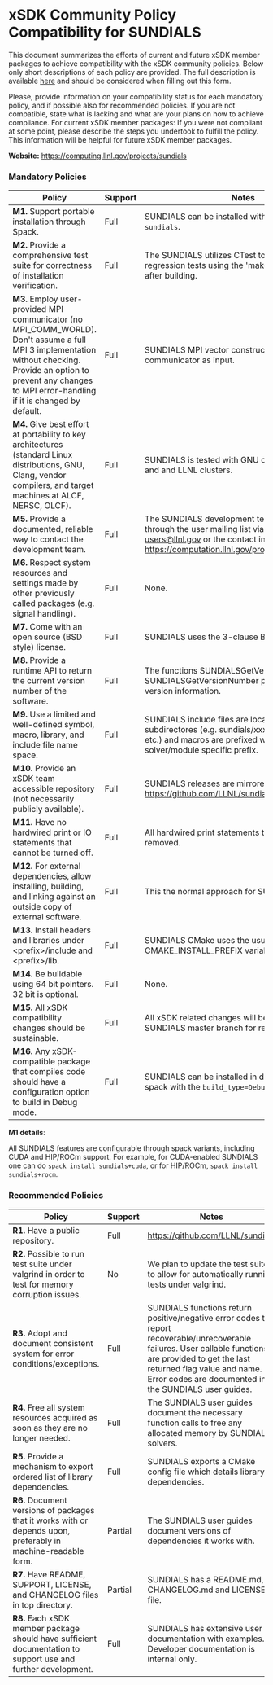 # xSDK Community Policy Compatibility for SUNDIALS

This document summarizes the efforts of current and future xSDK member packages to achieve compatibility with the xSDK community policies. Below only short descriptions of each policy are provided. The full description is available [here](https://github.com/xsdk-project/xsdk-community-policies)
and should be considered when filling out this form.

Please, provide information on your compatibility status for each mandatory policy, and if possible also for recommended policies.
If you are not compatible, state what is lacking and what are your plans on how to achieve compliance.
For current xSDK member packages: If you were not compliant at some point, please describe the steps you undertook to fulfill the policy. This information will be helpful for future xSDK member packages.

**Website:**  https://computing.llnl.gov/projects/sundials

### Mandatory Policies

| Policy                 |Support| Notes                   |
|------------------------|-------|-------------------------|
|**M1.** Support portable installation through Spack. |Full| SUNDIALS can be installed with `spack install sundials`. |
|**M2.** Provide a comprehensive test suite for correctness of installation verification. |Full| The SUNDIALS utilizes CTest to run a set of regression tests using the 'make test' command after building. |
|**M3.** Employ user-provided MPI communicator (no MPI_COMM_WORLD). Don't assume a full MPI 3 implementation without checking. Provide an option to prevent any changes to MPI error-handling if it is changed by default. |Full| SUNDIALS MPI vector constructors take an MPI communicator as input. |
|**M4.** Give best effort at portability to key architectures (standard Linux distributions, GNU, Clang, vendor compilers, and target machines at ALCF, NERSC, OLCF). |Full| SUNDIALS is tested with GNU compilers on Linux and and LLNL clusters. |
|**M5.** Provide a documented, reliable way to contact the development team. |Full| The SUNDIALS development team can be reached through the user mailing list via email to sundials-users@llnl.gov or the contact information at https://computation.llnl.gov/projects/sundials/team. |
|**M6.** Respect system resources and settings made by other previously called packages (e.g. signal handling). |Full| None. |
|**M7.** Come with an open source (BSD style) license. |Full| SUNDIALS uses the 3-clause BSD license. |
|**M8.** Provide a runtime API to return the current version number of the software. |Full| The functions SUNDIALSGetVersion and SUNDIALSGetVersionNumber provide SUNDIALS version information. |
|**M9.** Use a limited and well-defined symbol, macro, library, and include file name space. |Full| SUNDIALS include files are located in subdirectores (e.g. sundials/xxx.h, cvode/xxx.h, etc.) and macros are prefixed with with SUN or a solver/module specific prefix. |
|**M10.** Provide an xSDK team accessible repository (not necessarily publicly available). |Full| SUNDIALS releases are mirrored on GitHub at https://github.com/LLNL/sundials. |
|**M11.** Have no hardwired print or IO statements that cannot be turned off. |Full| All hardwired print statements to stdout have been removed. |
|**M12.** For external dependencies, allow installing, building, and linking against an outside copy of external software. |Full| This the normal approach for SUNDIALS. |
|**M13.** Install headers and libraries under \<prefix\>/include and \<prefix\>/lib. |Full| SUNDIALS CMake uses the usual CMAKE_INSTALL_PREFIX variable. |
|**M14.** Be buildable using 64 bit pointers. 32 bit is optional. |Full| None. |
|**M15.** All xSDK compatibility changes should be sustainable. |Full| All xSDK related changes will be merged into the SUNDIALS master branch for release. |
|**M16.** Any xSDK-compatible package that compiles code should have a configuration option to build in Debug mode. |Full| SUNDIALS can be installed in debug mode via spack with the `build_type=Debug` variant. |

**M1 details**: 

All SUNDIALS features are configurable through spack variants, including CUDA and HIP/ROCm support. For example, for CUDA-enabled SUNDIALS one can do `spack install sundials+cuda`, or for HIP/ROCm, `spack install sundials+rocm`.

### Recommended Policies

| Policy                 |Support| Notes                   |
|------------------------|-------|-------------------------|
|**R1.** Have a public repository. |Full| https://github.com/LLNL/sundials |
|**R2.** Possible to run test suite under valgrind in order to test for memory corruption issues. |No| We plan to update the test suite to allow for automatically running tests under valgrind. |
|**R3.** Adopt and document consistent system for error conditions/exceptions. |Full| SUNDIALS functions return positive/negative error codes to report recoverable/unrecoverable failures. User callable functions are provided to get the last returned flag value and name. Error codes are documented in the SUNDIALS user guides.|
|**R4.** Free all system resources acquired as soon as they are no longer needed. |Full| The SUNDIALS user guides document the necessary function calls to free any allocated memory by SUNDIALS solvers. |
|**R5.** Provide a mechanism to export ordered list of library dependencies. |Full| SUNDIALS exports a CMake config file which details library dependencies. |
|**R6.** Document versions of packages that it works with or depends upon, preferably in machine-readable form.  |Partial| The SUNDIALS user guides document versions of dependencies it works with. |
|**R7.** Have README, SUPPORT, LICENSE, and CHANGELOG files in top directory.  |Partial| SUNDIALS has a README.md, CHANGELOG.md and LICENSE file. |
|**R8.** Each xSDK member package should have sufficient documentation to support use and further development. |Full| SUNDIALS has extensive user documentation with examples. Developer documentation is internal only.|
